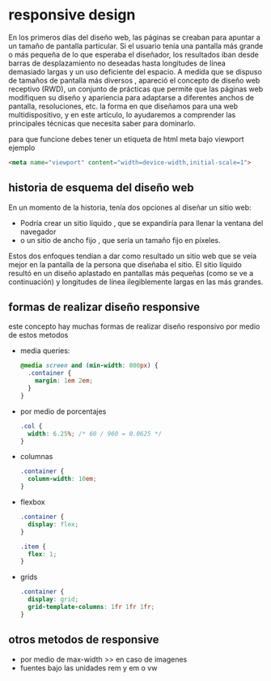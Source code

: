 # responsive design

En los primeros días del diseño web, las páginas se creaban para apuntar a un tamaño de pantalla particular. Si el usuario tenía una pantalla más grande o más pequeña de lo que esperaba el diseñador, los resultados iban desde barras de desplazamiento no deseadas hasta longitudes de línea demasiado largas y un uso deficiente del espacio. A medida que se dispuso de tamaños de pantalla más diversos , apareció el concepto de diseño web receptivo (RWD), un conjunto de prácticas que permite que las páginas web modifiquen su diseño y apariencia para adaptarse a diferentes anchos de pantalla, resoluciones, etc. la forma en que diseñamos para una web multidispositivo, y en este artículo, lo ayudaremos a comprender las principales técnicas que necesita saber para dominarlo.

para que funcione debes tener un etiqueta de html meta bajo viewport ejemplo

``` html
<meta name="viewport" content="width=device-width,initial-scale=1">
```

## historia de esquema del diseño web

En un momento de la historia, tenía dos opciones al diseñar un sitio web:

- Podría crear un sitio líquido , que se expandiría para llenar la ventana del navegador
- o un sitio de ancho fijo , que sería un tamaño fijo en píxeles.

Estos dos enfoques tendían a dar como resultado un sitio web que se veía mejor en la pantalla de la persona que diseñaba el sitio. El sitio líquido resultó en un diseño aplastado en pantallas más pequeñas (como se ve a continuación) y longitudes de línea ilegiblemente largas en las más grandes.

## formas de realizar diseño responsive

este concepto hay muchas formas de realizar diseño responsivo por medio de estos metodos

- media queries:
  ``` css
  @media screen and (min-width: 800px) {
    .container {
      margin: 1em 2em;
    }
  }
  ```
- por medio de porcentajes
  ``` css
  .col {
    width: 6.25%; /* 60 / 960 = 0.0625 */
  }
  ```
- columnas
  ```css
  .container {
    column-width: 10em;
  }
  ```
- flexbox
  ``` css
  .container {
    display: flex;
  }

  .item {
    flex: 1;
  }

  ```
- grids
  ``` css
  .container {
    display: grid;
    grid-template-columns: 1fr 1fr 1fr;
  }
  ```

## otros metodos de responsive

- por medio de max-width >> en caso de imagenes
- fuentes bajo las unidades rem y em o vw